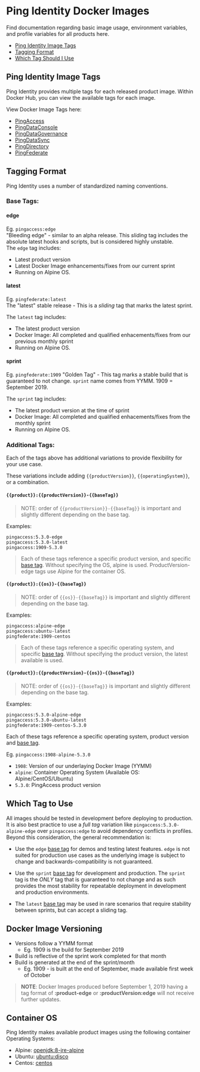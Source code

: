# Ping Identity Docker Images
Find documentation regarding basic image usage, environment variables, and profile variables for all products here. 

- [Ping Identity Image Tags](#ping-identity-image-tags)
- [Tagging Format](#tagging-format)
- [Which Tag Should I Use](#which-tag-should-i-use)

## Ping Identity Image Tags

Ping Identity provides multiple tags for each released product image. Within Docker Hub, you can view the available tags for each image.

View Docker Image Tags here:
 * [PingAccess](https://hub.docker.com/r/pingidentity/pingaccess/tags)
 * [PingDataConsole](https://hub.docker.com/r/pingidentity/pingdataconsole/tags)
 * [PingDataGovernance](https://hub.docker.com/r/pingidentity/pingdatagovernance/tags)
 * [PingDataSync](https://hub.docker.com/r/pingidentity/pingdatasync/tags)
 * [PingDirectory](https://hub.docker.com/r/pingidentity/pingdirectory/tags)
 * [PingFederate](https://hub.docker.com/r/pingidentity/pingfederate/tags)

## Tagging Format

Ping Identity uses a number of standardized naming conventions.
### Base Tags:

#### edge

Eg. `pingaccess:edge`
</br> "Bleeding edge" - similar to an alpha release. This _sliding_ tag includes the absolute latest hooks and scripts, but is considered highly unstable. 
</br>The `edge` tag includes:

* Latest product version
* Latest Docker Image enhancements/fixes from our current sprint
* Running on Alpine OS.

#### latest

Eg. `pingfederate:latest`
</br>The "latest" stable release - This is a _sliding_ tag that marks the latest sprint. 

The `latest` tag includes:

* The latest product version
* Docker Image: All completed and qualified enhacements/fixes from our previous monthly sprint
* Running on Alpine OS.

#### sprint

Eg. `pingfederate:1909`
"Golden Tag" - This tag marks a stable build that is guaranteed to not change. `sprint` name comes from YYMM. 1909 = September 2019.

The `sprint` tag includes:

* The latest product version at the time of sprint 
* Docker Image: All completed and qualified enhacements/fixes from the monthly sprint
* Running on Alpine OS.

### Additional Tags: 
Each of the tags above has additional variations to provide flexibility for your use case. 

These variations include adding `{{productVersion}}`, `{{operatingSystem}}`, or a combination. 

#### `{{product}}:{{productVersion}}-{{baseTag}}`
> NOTE: order of `{{productVersion}}-{{baseTag}}` is important and slightly different depending on the base tag. 

Examples: 
```
pingaccess:5.3.0-edge
pingaccess:5.3.0-latest
pingaccess:1909-5.3.0
```
> Each of these tags reference a specific product version, and specific [base tag](#base-tags). Without specifying the OS, alpine is used. ProductVersion-edge tags use Alpine for the container OS.

#### `{{product}}:{{os}}-{{baseTag}}`
> NOTE: order of `{{os}}-{{baseTag}}` is important and slightly different depending on the base tag. 

Examples:
```
pingaccess:alpine-edge
pingaccess:ubuntu-latest
pingfederate:1909-centos
```
> Each of these tags reference a specific operating system, and specific [base tag](#base-tags). Without specifying the product version, the latest available is used. 

#### `{{product}}:{{productVersion}-{{os}}-{{baseTag}}`
> NOTE: order of `{{os}}-{{baseTag}}` is important and slightly different depending on the base tag. 

Examples:
```
pingaccess:5.3.0-alpine-edge
pingaccess:5.3.0-ubuntu-latest
pingfederate:1909-centos-5.3.0
```
Each of these tags reference a specific operating system, product version and [base tag](#base-tags). 

Eg. `pingaccess:1908-alpine-5.3.0`

* `1908`: Version of our underlaying Docker Image (YYMM)
* `alpine`: Container Operating System (Available OS: Alpine/CentOS/Ubuntu)
* `5.3.0`: PingAccess product version

## Which Tag to Use

All images should be tested in development before deploying to production. It is also best practice to use a _full tag_ variation like `pingaccess:5.3.0-alpine-edge` over `pingaccess:edge` to avoid dependency conflicts in profiles.  Beyond this consideration, the general recommendation is:

-  Use the `edge` [base tag](#base-tags) for demos and testing latest features. `edge` is not suited for production use cases as the underlying image is subject to change and backwards-compatibility is not guaranteed. 

- Use the `sprint` [base tag](#base-tags) for development and production. The `sprint` tag is the _ONLY_ tag that is guaranteed to not change and as such provides the most stability for repeatable deployment in development and  production environments.

- The `latest` [base tag](#base-tags) may be used in rare scenarios that require stability between sprints, but can accept a sliding tag.

## Docker Image Versioning

* Versions follow a YYMM format
  * Eg. 1909 is the build for September 2019
* Build is reflective of the sprint work completed for that month
* Build is generated at the end of the sprint/month
  * Eg. 1909 - is built at the end of September, made available first week of October

> **NOTE**: Docker Images produced before September 1, 2019 having a tag format of **:product-edge** or **:productVersion:edge** will not receive further updates.

## Container OS

Ping Identity makes available product images using the following container Operating Systems:

* Alpine: [openjdk:8-jre-alpine](https://hub.docker.com/_/openjdk)
* Ubuntu: [ubuntu:disco](https://hub.docker.com/_/ubuntu)
* Centos: [centos](https://hub.docker.com/_/centos)

